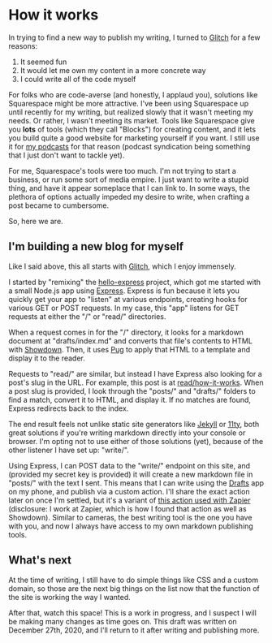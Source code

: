 # How it works

In trying to find a new way to publish my writing, I turned to [Glitch](https://glitch.com/) for a few reasons:

1. It seemed fun
2. It would let me own my content in a more concrete way
3. I could write all of the code myself

For folks who are code-averse (and honestly, I applaud you), solutions like Squarespace might be more attractive. I've been using Squarespace up until recently for my writing, but realized slowly that it wasn't meeting my needs. Or rather, I wasn't meeting its market. Tools like Squarespace give you **lots** of tools (which they call "Blocks") for creating content, and it lets you build quite a good website for marketing yourself if you want. I still use it for [my podcasts](https://sandwich.computer) for that reason (podcast syndication being something that I just don't want to tackle yet). 

For me, Squarespace's tools were too much. I'm not trying to start a business, or run some sort of media empire. I just want to write a stupid thing, and have it appear someplace that I can link to. In some ways, the plethora of options actually impeded my desire to write, when crafting a post became to cumbersome. 

So, here we are. 

## I'm building a new blog for myself

Like I said above, this all starts with [Glitch](https://glitch.com/), which I enjoy immensely. 

I started by "remixing" the [hello-express](https://glitch.com/~hello-express) project, which got me started with a small Node.js app using [Express](http://expressjs.com/). Express is fun because it lets you quickly get your app to "listen" at various endpoints, creating hooks for various GET or POST requests. In my case, this "app" listens for GET requests at either the "/" or "read/" directories. 

When a request comes in for the "/" directory, it looks for a markdown document at "drafts/index.md" and converts that file's contents to HTML with [Showdown](http://showdownjs.com/). Then, it uses [Pug](https://pugjs.org/) to apply that HTML to a template and display it to the reader. 

Requests to "read/" are similar, but instead I have Express also looking for a post's slug in the URL. For example, this post is at [read/how-it-works](https://tyler-robertson-blog.glitch.me/read/how-it-works). When a post slug is provided, I look through the "posts/" and "drafts/" folders to find a match, convert it to HTML, and display it. If no matches are found, Express redirects back to the index. 

The end result feels not unlike static site generators like [Jekyll](https://jekyllrb.com/) or [11ty](https://www.11ty.dev/), both great solutions if you're writing markdown directly into your console or browser. I'm opting not to use either of those solutions (yet), because of the other listener I have set up: "write/".

Using Express, I can POST data to the "write/" endpoint on this site, and (provided my secret key is provided) it will create a new markdown file in "posts/" with the text I sent. This means that I can write using the [Drafts](https://getdrafts.com) app on my phone, and publish via a custom action. I'll share the exact action later on once I'm settled, but it's a variant of [this action used with Zapier](https://actions.getdrafts.com/a/1Hf) (disclosure: I work at Zapier, which is how I found that action as well as Showdown). Similar to cameras, the best writing tool is the one you have with you, and now I always have access to my own markdown publishing tools. 

## What's next

At the time of writing, I still have to do simple things like CSS and a custom domain, so those are the next big things on the list now that the function of the site is working the way I wanted. 

After that, watch this space! This is a work in progress, and I suspect I will be making many changes as time goes on. This draft was written on December 27th, 2020, and I'll return to it after writing and publishing more. 